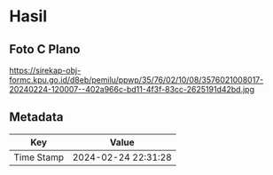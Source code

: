 # Hasil

## Foto C Plano

https://sirekap-obj-formc.kpu.go.id/d8eb/pemilu/ppwp/35/76/02/10/08/3576021008017-20240224-120007--402a966c-bd11-4f3f-83cc-2625191d42bd.jpg


## Metadata

| Key        | Value               |
| ---------- | ------------------- |
| Time Stamp | 2024-02-24 22:31:28 |



